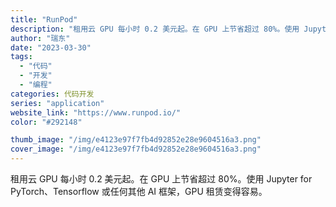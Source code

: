 ```yaml
---
title: "RunPod"
description: "租用云 GPU 每小时 0.2 美元起。在 GPU 上节省超过 80%。使用 Jupyter for PyTorch、T"
author: "瑞东"
date: "2023-03-30"
tags:
  - "代码"
  - "开发"
  - "编程"
categories: 代码开发
series: "application"
website_link: "https://www.runpod.io/"
color: "#292148"

thumb_image: "/img/e4123e97f7fb4d92852e28e9604516a3.png"
cover_image: "/img/e4123e97f7fb4d92852e28e9604516a3.png"
---
```


租用云 GPU 每小时 0.2 美元起。在 GPU 上节省超过 80%。使用 Jupyter for PyTorch、Tensorflow 或任何其他 AI 框架，GPU 租赁变得容易。 